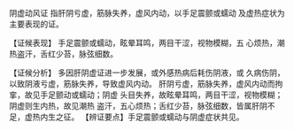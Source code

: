 阴虚动风证 指肝阴亏虚，筋脉失养，虚风内动，以手足震颤或蠕动
及虚热症状为主要表现的证。

【证候表现】
手足震颤或蠕动，眩晕耳鸣，两目干涩，视物模糊，五
心烦热，潮热盗汗，舌红少苔，脉弦细数。

【证候分析】
多因肝阴虚证进一步发展，或外感热病后耗伤阴液，或
久病伤阴，以致阴液亏虚，筋脉失养，导致虚风内动。
肝阴亏虚，筋脉失养，虚风内动而拘挛，故见手足颤动或蠕动；阴虚
头目失养，故眩晕耳鸣，两目干涩，视物模糊；阴虚则生内热，故见潮热
盗汗，五心烦热；舌红少苔，脉弦细数，皆属肝阴不足，虚热内生之征。
【辨证要点】手足震颤或蠕动与阴虚症状共见。
